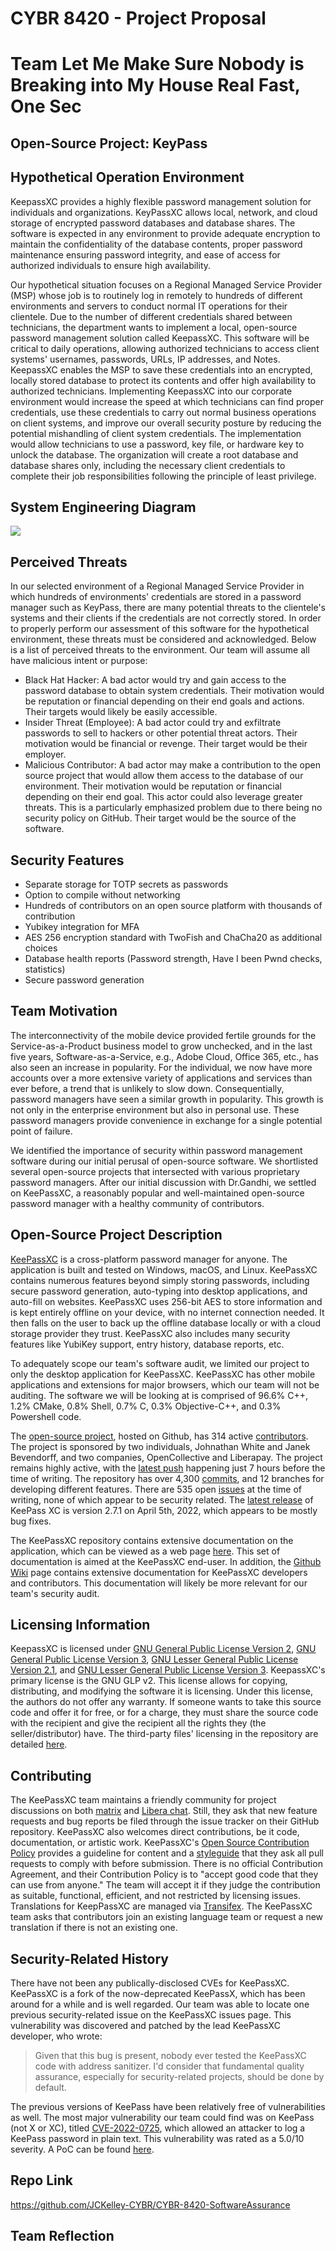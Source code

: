 # CYBR 8420 - Project Proposal

# Team Let Me Make Sure Nobody is Breaking into My House Real Fast, One Sec

## Open-Source Project: KeyPass 

## Hypothetical Operation Environment
KeepassXC provides a highly flexible password management solution for individuals and organizations. KeyPassXC allows local, network, and cloud storage of encrypted password databases and database shares. The software is expected in any environment to provide adequate encryption to maintain the confidentiality of the database contents, proper password maintenance ensuring password integrity, and ease of access for authorized individuals to ensure high availability.

Our hypothetical situation focuses on a Regional Managed Service Provider (MSP) whose job is to routinely log in remotely to hundreds of different environments and servers to conduct normal IT operations for their clientele. Due to the number of different credentials shared between technicians, the department wants to implement a local, open-source password management solution called KeepassXC. This software will be critical to daily operations, allowing authorized technicians to access client systems' usernames, passwords, URLs, IP addresses, and Notes. KeepassXC enables the MSP to save these credentials into an encrypted, locally stored database to protect its contents and offer high availability to authorized technicians. Implementing KeepassXC into our corporate environment would increase the speed at which technicians can find proper credentials, use these credentials to carry out normal business operations on client systems, and improve our overall security posture by reducing the potential mishandling of client system credentials. The implementation would allow technicians to use a password, key file, or hardware key to unlock the database. The organization will create a root database and database shares only, including the necessary client credentials to complete their job responsibilities following the principle of least privilege.

## System Engineering Diagram
<img src="system_engineering_diagram.png">

## Perceived Threats
In our selected environment of a Regional Managed Service Provider in which hundreds of environments' credentials are stored in a password manager such as KeyPass, there are many potential threats to the clientele's systems and their clients if the credentials are not correctly stored. In order to properly perform our assessment of this software for the hypothetical environment, these threats must be considered and acknowledged. Below is a list of perceived threats to the environment. Our team will assume all have malicious intent or purpose:
* Black Hat Hacker: A bad actor would try and gain access to the password database to obtain system credentials. Their motivation would be reputation or financial depending on their end goals and actions. Their targets would likely be easily accessible.
* Insider Threat (Employee): A bad actor could try and exfiltrate passwords to sell to hackers or other potential threat actors. Their motivation would be financial or revenge. Their target would be their employer.
* Malicious Contributor: A bad actor may make a contribution to the open source project that would allow them access to the database of our environment. Their motivation would be reputation or financial depending on their end goal. This actor could also leverage greater threats. This is a particularly emphasized problem due to there being no security policy on GitHub. Their target would be the source of the software.

## Security Features
* Separate storage for TOTP secrets as passwords
* Option to compile without networking
* Hundreds of contributors on an open source platform with thousands of contribution
* Yubikey integration for MFA
* AES 256 encryption standard with TwoFish and ChaCha20 as additional choices
* Database health reports (Password strength, Have I been Pwnd checks, statistics)
* Secure password generation

## Team Motivation
The interconnectivity of the mobile device provided fertile grounds for the Service-as-a-Product business model to grow unchecked, and in the last five years, Software-as-a-Service, e.g., Adobe Cloud, Office 365, etc., has also seen an increase in popularity. For the individual, we now have more accounts over a more extensive variety of applications and services than ever before, a trend that is unlikely to slow down. Consequentially, password managers have seen a similar growth in popularity. This growth is not only in the enterprise environment but also in personal use. These password managers provide convenience in exchange for a single potential point of failure. 

We identified the importance of security within password management software during our initial perusal of open-source software. We shortlisted several open-source projects that intersected with various proprietary password managers. After our initial discussion with Dr.Gandhi, we settled on KeePassXC, a reasonably popular and well-maintained open-source password manager with a healthy community of contributors.

## Open-Source Project Description

[KeePassXC](https://keepassxc.org/) is a cross-platform password manager for anyone. The application is built and tested on Windows, macOS, and Linux. KeePassXC contains numerous features beyond simply storing passwords, including secure password generation, auto-typing into desktop applications, and auto-fill on websites. KeePassXC uses 256-bit AES to store information and is kept entirely offline on your device, with no internet connection needed. It then falls on the user to back up the offline database locally or with a cloud storage provider they trust. KeePassXC also includes many security features like YubiKey support, entry history, database reports, etc. 

To adequately scope our team's software audit, we limited our project to only the desktop application for KeePassXC. KeePassXC has other mobile applications and extensions for major browsers, which our team will not be auditing. The software we will be looking at is comprised of 96.6% C++, 1.2% CMake, 0.8% Shell, 0.7% C, 0.3% Objective-C++, and 0.3% Powershell code. 

The [open-source project](https://github.com/keepassxreboot/keepassxc), hosted on Github, has 314 active [contributors](https://github.com/keepassxreboot/keepassxc/graphs/contributors). The project is sponsored by two individuals, Johnathan White and Janek Bevendorff, and two companies, OpenCollective and Liberapay. The project remains highly active, with the [latest push](https://github.com/keepassxreboot/keepassxc/commit/dd15db721a3d8d9e276e6363ae5d51e35c33e4c7) happening just 7 hours before the time of writing. The repository has over 4,300 [commits](https://github.com/keepassxreboot/keepassxc/commits/develop), and 12 branches for developing different features. There are 535 open [issues](https://github.com/keepassxreboot/keepassxc/issues) at the time of writing, none of which appear to be security related. The [latest release](https://github.com/keepassxreboot/keepassxc/releases/tag/2.7.1) of KeePass XC is version 2.7.1 on April 5th, 2022, which appears to be mostly bug fixes. 

The KeePassXC repository contains extensive documentation on the application, which can be viewed as a web page [here](https://keepassxc.org/docs/KeePassXC_UserGuide.html). This set of documentation is aimed at the KeePassXC end-user. In addition, the [Github Wiki](https://github.com/keepassxreboot/keepassxc/wiki) page contains extensive documentation for KeePassXC developers and contributors. This documentation will likely be more relevant for our team's security audit. 

## Licensing Information
KeepassXC is licensed under [GNU General Public License Version 2](https://github.com/keepassxreboot/keepassxc/blob/develop/LICENSE.GPL-2), [GNU General Public License Version 3](https://github.com/keepassxreboot/keepassxc/blob/develop/LICENSE.GPL-3), [GNU Lesser General Public License Version 2.1](https://github.com/keepassxreboot/keepassxc/blob/develop/LICENSE.LGPL-2.1), and [GNU Lesser General Public License Version 3](https://github.com/keepassxreboot/keepassxc/blob/develop/LICENSE.LGPL-3). KeepassXC's primary license is the GNU GLP v2. This license allows for copying, distributing, and modifying the software it is licensing. Under this license, the authors do not offer any warranty. If someone wants to take this source code and offer it for free, or for a charge, they must share the source code with the recipient and give the recipient all the rights they (the seller/distributor) have. The third-party files' licensing in the repository are detailed [here](https://github.com/keepassxreboot/keepassxc/blob/develop/COPYING).

## Contributing
The KeePassXC team maintains a friendly community for project discussions on both [matrix](https://matrix.to/#/!zUxwGnFkUyycpxeHeM:matrix.org?via=matrix.org) and [Libera chat](https://web.libera.chat/). Still, they ask that new feature requests and bug reports be filed through the issue tracker on their GitHub repository. KeePassXC also welcomes direct contributions, be it code, documentation, or artistic work. KeePassXC's [Open Source Contribution Policy](https://github.com/keepassxreboot/keepassxc/blob/develop/.github/CONTRIBUTING.md) provides a guideline for content and a [styleguide](https://github.com/keepassxreboot/keepassxc/blob/develop/.github/CONTRIBUTING.md#styleguides) that they ask all pull requests to comply with before submission. There is no official Contribution Agreement, and their Contribution Policy is to "accept good code that they can use from anyone." The team will accept it if they judge the contribution as suitable, functional, efficient, and not restricted by licensing issues. Translations for KeepPassXC are managed via [Transifex](https://explore.transifex.com/keepassxc/keepassxc/). The KeePassXC team asks that contributors join an existing language team or request a new translation if there is not an existing one. 

## Security-Related History

There have not been any publically-disclosed CVEs for KeePassXC. KeePassXC is a fork of the now-deprecated KeePassX, which has been around for a while and is well regarded. Our team was able to locate one previous security-related issue on the KeePassXC issues page. This vulnerability was discovered and patched by the lead KeePassXC developer, who wrote:

> Given that this bug is present, nobody ever tested the KeePassXC code with address sanitizer. I'd consider that fundamental quality assurance, especially for security-related projects, should be done by default.

The previous versions of KeePass have been relatively free of vulnerabilities as well. The most major vulnerability our team could find was on KeePass (not X or XC), titled [CVE-2022-0725](https://www.cvedetails.com/cve/CVE-2022-0725), which allowed an attacker to log a KeePass password in plain text. This vulnerability was rated as a 5.0/10 severity. A PoC can be found [here](https://github.com/ByteHackr/keepass_poc).

## Repo Link
https://github.com/JCKelley-CYBR/CYBR-8420-SoftwareAssurance

## Team Reflection
